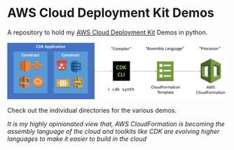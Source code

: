 # AWS Cloud Deployment Kit Demos
A repository to hold my [AWS Cloud Deployment Kit](https://aws.amazon.com/cdk/) Demos in python.

![](images/cdk-compiles-cfn.png)

Check out the individual directories for the various demos.


_It is my highly opinionated view that, AWS CloudFormation is becoming the assembly language of the cloud and toolkits like CDK are evolving higher languages to make it easier to build in the cloud_
